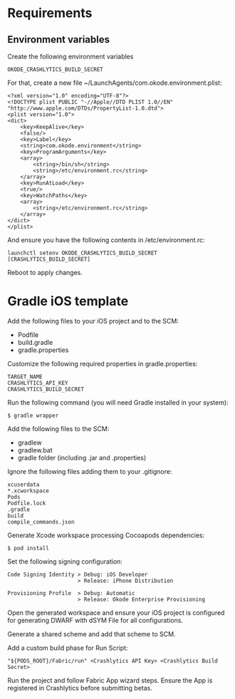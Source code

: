 Requirements
============

Environment variables
---------------------

Create the following environment variables

    OKODE_CRASHLYTICS_BUILD_SECRET

For that, create a new file ~/LaunchAgents/com.okode.environment.plist:

    <?xml version="1.0" encoding="UTF-8"?>
    <!DOCTYPE plist PUBLIC "-//Apple//DTD PLIST 1.0//EN" "http://www.apple.com/DTDs/PropertyList-1.0.dtd">
    <plist version="1.0">
    <dict>
        <key>KeepAlive</key>
        <false/>
        <key>Label</key>
        <string>com.okode.environment</string>
        <key>ProgramArguments</key>
        <array>
            <string>/bin/sh</string>
            <string>/etc/environment.rc</string>
        </array>
        <key>RunAtLoad</key>
        <true/>
        <key>WatchPaths</key>
        <array>
            <string>/etc/environment.rc</string>
        </array>
    </dict>
    </plist>

And ensure you have the following contents in /etc/environment.rc:

    launchctl setenv OKODE_CRASHLYTICS_BUILD_SECRET [CRASHLYTICS_BUILD_SECRET]

Reboot to apply changes.

Gradle iOS template
===================

Add the following files to your iOS project and to the SCM:

* Podfile
* build.gradle
* gradle.properties

Customize the following required properties in gradle.properties:

    TARGET_NAME
    CRASHLYTICS_API_KEY
    CRASHLYTICS_BUILD_SECRET

Run the following command (you will need Gradle installed in your system):

    $ gradle wrapper

Add the following files to the SCM:

* gradlew
* gradlew.bat
* gradle folder (including .jar and .properties)

Ignore the following files adding them to your .gitignore:

    xcuserdata
    *.xcworkspace
    Pods
    Podfile.lock
    .gradle
    build
    compile_commands.json

Generate Xcode workspace processing Cocoapods dependencies:

    $ pod install

Set the following signing configuration:

    Code Signing Identity > Debug: iOS Developer
                          > Release: iPhone Distribution
    
    Provisioning Profile  > Debug: Automatic
                          > Release: Okode Enterprise Provisioning

Open the generated workspace and ensure your iOS project is configured
for generating DWARF with dSYM File for all configurations.

Generate a shared scheme and add that scheme to SCM.

Add a custom build phase for Run Script:

    "${PODS_ROOT}/Fabric/run" <Crashlytics API Key> <Crashlytics Build Secret>

Run the project and follow Fabric App wizard steps. Ensure the App is registered in Crashlytics before
submitting betas.
